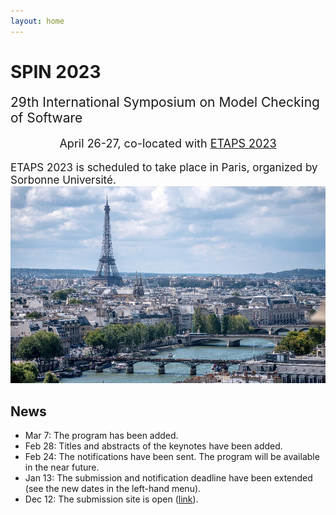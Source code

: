 ```yaml
---
layout: home
---
```


# SPIN 2023

<span style="font-size:21px">
29th International Symposium on Model Checking of Software
</span>

<p style="margin-bottom:5mm;"></p>

<p style="text-align: center;font-size:18px">
April 26-27, co-located with <a href="https://etaps.org/2023/">ETAPS 2023</a>
</p>

<!-- <p style="margin-bottom:1cm;"></p> -->

<span style="font-size:17px;">
ETAPS 2023 is scheduled to take place in Paris, organized by Sorbonne Université.
</span>

<img src="assets/images/paris.jpeg" alt="Paris.jpg"/>

## News

* Mar 7: The program has been added.
* Feb 28: Titles and abstracts of the keynotes have been added.
* Feb 24: The notifications have been sent. The program will be available in the near future.
* Jan 13: The submission and notification deadline have been extended (see the new dates in the left-hand menu).
* Dec 12: The submission site is open ([link](https://easychair.org/conferences/?conf=spin20230)).
